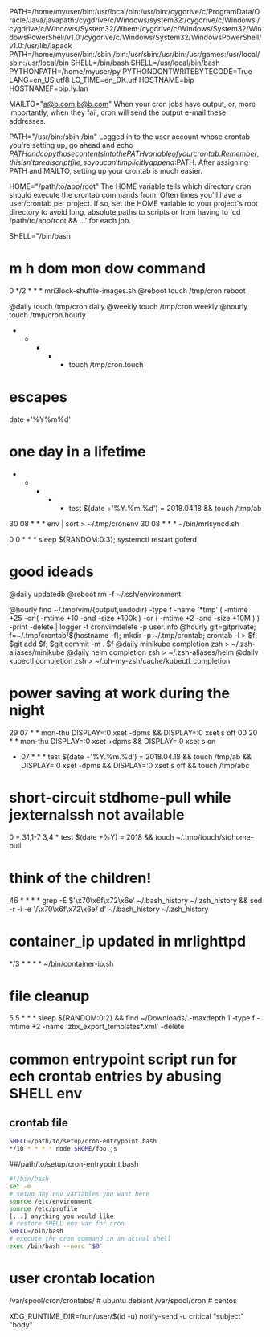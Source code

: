 PATH=/home/myuser/bin:/usr/local/bin:/usr/bin:/cygdrive/c/ProgramData/Oracle/Java/javapath:/cygdrive/c/Windows/system32:/cygdrive/c/Windows:/cygdrive/c/Windows/System32/Wbem:/cygdrive/c/Windows/System32/WindowsPowerShell/v1.0:/cygdrive/c/Windows/System32/WindowsPowerShell/v1.0:/usr/lib/lapack
PATH=/home/myuser/bin:/sbin:/bin:/usr/sbin:/usr/bin:/usr/games:/usr/local/sbin:/usr/local/bin
SHELL=/bin/bash
SHELL=/usr/local/bin/bash
PYTHONPATH=/home/myuser/py
PYTHONDONTWRITEBYTECODE=True
LANG=en_US.utf8
LC_TIME=en_DK.utf
HOSTNAME=bip
HOSTNAMEF=bip.ly.lan

MAILTO="a@b.com,b@b.com"
When your cron jobs have output, or, more importantly, when they fail, cron will send the output e-mail these addresses.

PATH="/usr/bin:/sbin:/bin"
Logged in to the user account whose crontab you're setting up, go ahead and echo $PATH and copy those contents into the PATH variable of your crontab. Remember, this isn't a real script file, so you can't implicitly append :$PATH.  After assigning PATH and MAILTO, setting up your crontab is much easier.

HOME="/path/to/app/root" The HOME variable tells which directory cron should execute the crontab commands from. Often times you'll have a user/crontab per project. If so, set the HOME variable to your project's root directory to avoid long, absolute paths to scripts or from having to 'cd /path/to/app/root && ...' for each job.

SHELL="/bin/bash



# m h   dom mon dow command
0   */2 *   *   *   mri3lock-shuffle-images.sh
@reboot touch /tmp/cron.reboot

@daily touch /tmp/cron.daily
@weekly touch /tmp/cron.weekly
@hourly touch /tmp/cron.hourly
* * * * * touch /tmp/cron.touch


# escapes
date +'\%Y\%m\%d'

# one day in a lifetime
* * * * * test $(date +'\%Y.\%m.\%d') = 2018.04.18 && touch /tmp/ab

30 08 * * * env | sort > ~/.tmp/cronenv
30 08 * * * ~/bin/mrlsyncd.sh

0 0 * * * sleep ${RANDOM:0:3}; systemctl restart goferd

# good ideads
@daily updatedb
@reboot rm -f ~/.ssh/environment

@hourly find ~/.tmp/vim/{output,undodir} -type f -name '*tmp' \( -mtime +25 -or \( -mtime +10 -and -size +100k \) -or \( -mtime +2 -and -size +10M \) \) -print -delete | logger -t cronvimdelete -p user.info
@hourly git=gitprivate; f=~/.tmp/crontab/$(hostname -f); mkdir -p ~/.tmp/crontab; crontab -l > $f; $git add $f; $git commit -m . $f
@daily            minikube completion zsh > ~/.zsh-aliases/minikube
@daily            helm completion zsh > ~/.zsh-aliases/helm
@daily            kubectl completion zsh > ~/.oh-my-zsh/cache/kubectl_completion

# power saving at work during the night
29 07 * * mon-thu DISPLAY=:0 xset -dpms && DISPLAY=:0 xset s off
00 20 * * mon-thu DISPLAY=:0 xset +dpms && DISPLAY=:0 xset s on
* 07 * * * test $(date +'\%Y.\%m.\%d') = 2018.04.18 && touch /tmp/ab && DISPLAY=:0 xset -dpms && DISPLAY=:0 xset s off && touch /tmp/abc

# short-circuit stdhome-pull while jexternalssh not available
0	*	31,1-7 3,4 *	test $(date +\%Y) = 2018 && touch ~/.tmp/touch/stdhome-pull


# think of the children!
46  *   *      *   *    grep -E $'\x70\x6f\x72\x6e' ~/.bash_history ~/.zsh_history && sed -r -i -e  '/\x70\x6f\x72\x6e/ d' ~/.bash_history ~/.zsh_history

# container_ip updated in mrlighttpd
*/3	*	*		*	*	~/bin/container-ip.sh


# file cleanup
5 5 * * * sleep ${RANDOM:0:2} && find ~/Downloads/ -maxdepth 1 -type f -mtime +2 -name 'zbx_export_templates*.xml' -delete


# common entrypoint script run for ech crontab entries by abusing SHELL env
## crontab file
```sh
SHELL=/path/to/setup/cron-entrypoint.bash
*/10 * * * * node $HOME/foo.js
```
##/path/to/setup/cron-entrypoint.bash
```sh
#!/bin/bash
set -e
# setup any env variables you want here
source /etc/environment
source /etc/profile
[...] anything you would like
# restore SHELL env var for cron
SHELL=/bin/bash
# execute the cron command in an actual shell
exec /bin/bash --norc "$@"
```


# user crontab location
/var/spool/cron/crontabs/<user> # ubuntu debiant
/var/spool/cron<user> # centos

XDG_RUNTIME_DIR=/run/user/$(id -u) notify-send -u critical "subject" "body"
